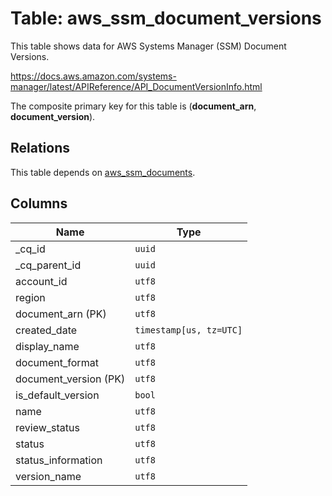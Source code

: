# Table: aws_ssm_document_versions

This table shows data for AWS Systems Manager (SSM) Document Versions.

https://docs.aws.amazon.com/systems-manager/latest/APIReference/API_DocumentVersionInfo.html

The composite primary key for this table is (**document_arn**, **document_version**).

## Relations

This table depends on [aws_ssm_documents](aws_ssm_documents).

## Columns

| Name          | Type          |
| ------------- | ------------- |
|_cq_id|`uuid`|
|_cq_parent_id|`uuid`|
|account_id|`utf8`|
|region|`utf8`|
|document_arn (PK)|`utf8`|
|created_date|`timestamp[us, tz=UTC]`|
|display_name|`utf8`|
|document_format|`utf8`|
|document_version (PK)|`utf8`|
|is_default_version|`bool`|
|name|`utf8`|
|review_status|`utf8`|
|status|`utf8`|
|status_information|`utf8`|
|version_name|`utf8`|